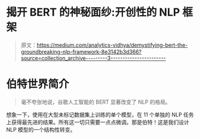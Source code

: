 # 揭开 BERT 的神秘面纱:开创性的 NLP 框架

> 原文：<https://medium.com/analytics-vidhya/demystifying-bert-the-groundbreaking-nlp-framework-8e3142b3d366?source=collection_archive---------3----------------------->

# 伯特世界简介

> 毫不夸张地说，谷歌人工智能的 BERT 显著改变了 NLP 的格局。

想象一下，使用在大型未标记数据集上训练的单个模型，在 11 个单独的 NLP 任务上获得最先进的结果。所有这一切只需要一点点微调。那是伯特！这是我们设计 NLP 模型的一个结构性转变。